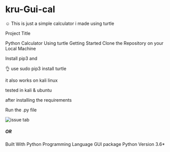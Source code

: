 # kru-Gui-cal
☺️ This is just a simple calculator i made using turtle 


Project Title

Python Calculator Using turtle
Getting Started
Clone the Repository on your Local Machine

Install pip3 and

👌 use sudo pip3 install turtle

it also works on kali linux

tested in kali & ubuntu

after installing the requirements

Run the .py file

![issue tab](https://github.com/kruz26/kru-Gui-cal/blob/main/example.jpg)
  ##### **OR**
Built With
Python Programming Language
GUI package
Python Version
3.6*


